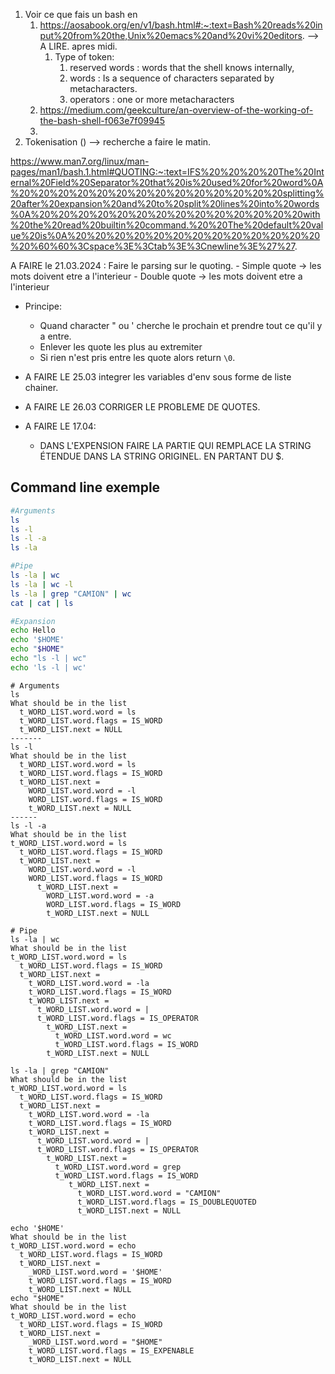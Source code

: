 
1. Voir ce que fais un bash en 
	1. https://aosabook.org/en/v1/bash.html#:~:text=Bash%20reads%20input%20from%20the,Unix%20emacs%20and%20vi%20editors. --> A LIRE. apres midi.
		1. Type of token:
			1. reserved words : words that the shell knows internally, 
			2. words : Is a sequence of characters separated by metacharacters.
			3. operators : one or more metacharacters
	2. https://medium.com/geekculture/an-overview-of-the-working-of-the-bash-shell-f063e7f09945
	3. 
3. Tokenisation () --> recherche a faire le matin.

https://www.man7.org/linux/man-pages/man1/bash.1.html#QUOTING:~:text=IFS%20%20%20%20The%20Internal%20Field%20Separator%20that%20is%20used%20for%20word%0A%20%20%20%20%20%20%20%20%20%20%20%20%20%20splitting%20after%20expansion%20and%20to%20split%20lines%20into%20words%0A%20%20%20%20%20%20%20%20%20%20%20%20%20%20with%20the%20read%20builtin%20command.%20%20The%20default%20value%20is%0A%20%20%20%20%20%20%20%20%20%20%20%20%20%20%60%60%3Cspace%3E%3Ctab%3E%3Cnewline%3E%27%27.

A FAIRE le 21.03.2024 : Faire le parsing sur le quoting.
	- Simple quote -> les mots doivent etre a l'interieur
	- Double quote -> les mots doivent etre a l'interieur 
- Principe:
	- Quand character " ou ' cherche le prochain et prendre tout ce qu'il y a entre.
	- Enlever les quote les plus au extremiter
	- Si rien n'est pris entre les quote alors return `\0`.

- A FAIRE LE 25.03 integrer les variables d'env sous forme de liste chainer.
- A FAIRE LE 26.03 CORRIGER LE PROBLEME DE QUOTES.
- A FAIRE LE 17.04:
	- DANS L'EXPENSION FAIRE LA PARTIE QUI REMPLACE LA STRING ÉTENDUE DANS LA STRING ORIGINEL. EN PARTANT DU $.
## Command line exemple
```bash
#Arguments
ls
ls -l
ls -l -a
ls -la

#Pipe
ls -la | wc
ls -la | wc -l
ls -la | grep "CAMION" | wc
cat | cat | ls

#Expansion
echo Hello
echo '$HOME'
echo "$HOME"
echo "ls -l | wc"
echo 'ls -l | wc'

```


```
# Arguments
ls
What should be in the list
  t_WORD_LIST.word.word = ls
  t_WORD_LIST.word.flags = IS_WORD
  t_WORD_LIST.next = NULL
-------
ls -l
What should be in the list
  t_WORD_LIST.word.word = ls
  t_WORD_LIST.word.flags = IS_WORD
  t_WORD_LIST.next =
    WORD_LIST.word.word = -l
    WORD_LIST.word.flags = IS_WORD
    t_WORD_LIST.next = NULL
------
ls -l -a
What should be in the list
t_WORD_LIST.word.word = ls
  t_WORD_LIST.word.flags = IS_WORD
  t_WORD_LIST.next =
    WORD_LIST.word.word = -l
    WORD_LIST.word.flags = IS_WORD
      t_WORD_LIST.next =
        WORD_LIST.word.word = -a
        WORD_LIST.word.flags = IS_WORD
        t_WORD_LIST.next = NULL
```

```
# Pipe
ls -la | wc
What should be in the list
t_WORD_LIST.word.word = ls
  t_WORD_LIST.word.flags = IS_WORD
  t_WORD_LIST.next = 
    t_WORD_LIST.word.word = -la
    t_WORD_LIST.word.flags = IS_WORD
    t_WORD_LIST.next =
      t_WORD_LIST.word.word = |
      t_WORD_LIST.word.flags = IS_OPERATOR
	    t_WORD_LIST.next =
		  t_WORD_LIST.word.word = wc
		  t_WORD_LIST.word.flags = IS_WORD
		t_WORD_LIST.next = NULL

ls -la | grep "CAMION"
What should be in the list
t_WORD_LIST.word.word = ls
  t_WORD_LIST.word.flags = IS_WORD
  t_WORD_LIST.next = 
    t_WORD_LIST.word.word = -la
    t_WORD_LIST.word.flags = IS_WORD
    t_WORD_LIST.next =
      t_WORD_LIST.word.word = |
      t_WORD_LIST.word.flags = IS_OPERATOR
	    t_WORD_LIST.next =
		  t_WORD_LIST.word.word = grep
		  t_WORD_LIST.word.flags = IS_WORD
		     t_WORD_LIST.next = 
		       t_WORD_LIST.word.word = "CAMION"
		       t_WORD_LIST.word.flags = IS_DOUBLEQUOTED
		       t_WORD_LIST.next = NULL
```

```
echo '$HOME'
What should be in the list
t_WORD_LIST.word.word = echo
  t_WORD_LIST.word.flags = IS_WORD
  t_WORD_LIST.next = 
    _WORD_LIST.word.word = '$HOME'
    t_WORD_LIST.word.flags = IS_WORD
    t_WORD_LIST.next = NULL
echo "$HOME"
What should be in the list
t_WORD_LIST.word.word = echo
  t_WORD_LIST.word.flags = IS_WORD
  t_WORD_LIST.next = 
    _WORD_LIST.word.word = "$HOME"
    t_WORD_LIST.word.flags = IS_EXPENABLE
    t_WORD_LIST.next = NULL

```